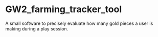 # GW2_farming_tracker_tool
A small software to precisely evaluate how many gold pieces a user is making during a play session.
